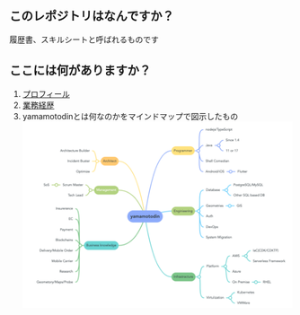 ## このレポジトリはなんですか？
履歴書、スキルシートと呼ばれるものです

## ここには何がありますか？
1. [プロフィール](https://github.com/yamamotodin/cs/blob/master/career_sheet.md "プロフィール")
2. [業務経歴](https://github.com/yamamotodin/cs/blob/master/career_sheet_2.md "業務経歴")
3. yamamotodinとは何なのかをマインドマップで図示したもの<img src="career_mindmap.png">

